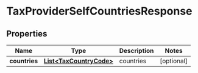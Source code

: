 

# TaxProviderSelfCountriesResponse


## Properties

| Name | Type | Description | Notes |
|------------ | ------------- | ------------- | -------------|
|**countries** | [**List&lt;TaxCountryCode&gt;**](TaxCountryCode.md) | countries |  [optional] |



